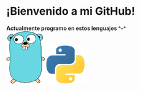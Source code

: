 # ¡Bienvenido a mi GitHub!
**Actualmente programo en estos lenguajes ^-^**
</br>
<img src="https://raw.githubusercontent.com/nezu-lab/nezu-lab/main/golang.png" alt="Go" width="100">
<img src="https://raw.githubusercontent.com/nezu-lab/nezu-lab/main/python.png" alt="Python" width="100">
